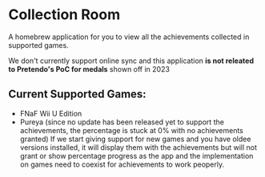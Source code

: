 # Collection Room
A homebrew application for you to view all the achievements collected in supported games.

We don't currently support online sync and this application **is not releated to Pretendo's PoC for medals** shown off in 2023

## Current Supported Games:
- FNaF Wii U Edition
- Pureya (since no update has been released yet to support the achievements, the percentage is stuck at 0% with no achievements granted)
If we start giving support for new games and you have oldee versions installed, it will display them with the achievements but will not grant or show percentage progress as the app and the implementation on games need to coexist for achievements to work peoperly.
